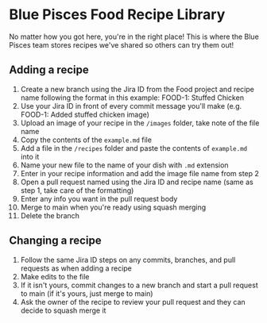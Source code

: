 # Blue Pisces Food Recipe Library

No matter how you got here, you're in the right place! This is where the Blue Pisces team stores recipes we've shared so others can try them out!

## Adding a recipe
1. Create a new branch using the Jira ID from the Food project and recipe name following the format in this example: FOOD-1: Stuffed Chicken
2. Use your Jira ID in front of every commit message you'll make (e.g. FOOD-1: Added stuffed chicken image)
3. Upload an image of your recipe in the `/images` folder, take note of the file name
4. Copy the contents of the `example.md` file
5. Add a file in the `/recipes` folder and paste the contents of `example.md` into it
6. Name your new file to the name of your dish with `.md` extension
7. Enter in your recipe information and add the image file name from step 2
8. Open a pull request named using the Jira ID and recipe name (same as step 1, take care of the formatting)
9. Enter any info you want in the pull request body
10. Merge to main when you're ready using squash merging
11. Delete the branch

## Changing a recipe
 
1. Follow the same Jira ID steps on any commits, branches, and pull requests as when adding a recipe
2. Make edits to the file
3. If it isn't yours, commit changes to a new branch and start a pull request to main (if it's yours, just merge to main)
4. Ask the owner of the recipe to review your pull request and they can decide to squash merge it
